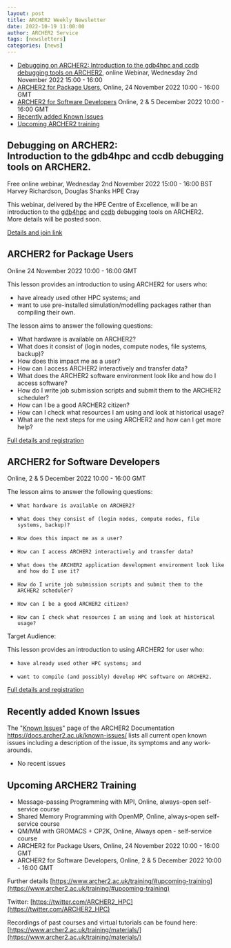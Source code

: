 ```yaml
---
layout: post
title: ARCHER2 Weekly Newsletter
date: 2022-10-19 11:00:00
author: ARCHER2 Service
tags: [newsletters] 
categories: [news]
---
```



- [Debugging on ARCHER2: Introduction to the gdb4hpc and ccdb debugging tools on ARCHER2](#debugging-on-archer2-introduction-to-the-gdb4hpc-and-ccdb-debugging-tools-on-archer2), online Webinar, Wednesday 2nd November 2022 15:00 - 16:00
- [ARCHER2 for Package Users](#archer2-for-package-users), Online, 24 November 2022 10:00 - 16:00 GMT 
- [ARCHER2 for Software Developers](#archer2-for-software-developers) Online, 2 & 5 December 2022 10:00 - 16:00 GMT
- [Recently added Known Issues](#recently-added-known-issues)
- [Upcoming ARCHER2 training](#upcoming-archer2-training)

<!--more-->
 

## Debugging on ARCHER2: <br>Introduction to the gdb4hpc and ccdb debugging tools on ARCHER2.

Free online webinar, Wednesday 2nd November 2022 15:00 - 16:00 BST<br>
Harvey Richardson, Douglas Shanks HPE Cray

This webinar, delivered by the HPE Centre of Excellence, will be an introduction to the [gdb4hpc](https://docs.archer2.ac.uk/user-guide/debug/#gdb4hpc) and [ccdb](https://docs.archer2.ac.uk/user-guide/debug/) debugging tools on ARCHER2.<br>
More details will be posted soon.

[Details and join link](https://www.archer2.ac.uk/training/courses/221102-hpe-debugging-vt/)


## ARCHER2 for Package Users 	

Online 	24 November 2022 10:00 - 16:00 GMT 

This lesson provides an introduction to using ARCHER2 for users who:

- have already used other HPC systems; and
- want to use pre-installed simulation/modelling packages rather than compiling their own.

The lesson aims to answer the following questions:

- What hardware is available on ARCHER2?
- What does it consist of (login nodes, compute nodes, file systems, backup)?
- How does this impact me as a user?
- How can I access ARCHER2 interactively and transfer data?
- What does the ARCHER2 software environment look like and how do I access software?
- How do I write job submission scripts and submit them to the ARCHER2 scheduler?
- How can I be a good ARCHER2 citizen?
- How can I check what resources I am using and look at historical usage?
- What are the next steps for me using ARCHER2 and how can I get more help?

[Full details and registration](https://www.archer2.ac.uk/training/#upcoming-training)


## ARCHER2 for Software Developers

Online, 2 & 5 December 2022 10:00 - 16:00 GMT 

The lesson aims to answer the following questions:

-     What hardware is available on ARCHER2?
-     What does they consist of (login nodes, compute nodes, file systems, backup)?
-     How does this impact me as a user?
-     How can I access ARCHER2 interactively and transfer data?
-     What does the ARCHER2 application development environment look like and how do I use it?
-     How do I write job submission scripts and submit them to the ARCHER2 scheduler?
-     How can I be a good ARCHER2 citizen?
-     How can I check what resources I am using and look at historical usage?

Target Audience:

This lesson provides an introduction to using ARCHER2 for user who:

-     have already used other HPC systems; and
-     want to compile (and possibly) develop HPC software on ARCHER2.
	
[Full details and registration](https://www.archer2.ac.uk/training/#upcoming-training)



## Recently added Known Issues
 
The "[Known Issues](https://docs.archer2.ac.uk/known-issues/)" page of the ARCHER2 Documentation
<https://docs.archer2.ac.uk/known-issues/>
lists all current open known issues including a description of the issue, its symptoms and any work-arounds.

- No recent issues


## Upcoming ARCHER2 Training

- Message-passing Programming with MPI, Online, always-open self-service course
- Shared Memory Programming with OpenMP, Online, always-open self-service course
- QM/MM with GROMACS + CP2K, Online, Always open - self-service course
- ARCHER2 for Package Users, Online, 24 November 2022 10:00 - 16:00 GMT 
- ARCHER2 for Software Developers, Online, 2 & 5 December 2022 10:00 - 16:00 GMT 



Further details [https://www.archer2.ac.uk/training/#upcoming-training](https://www.archer2.ac.uk/training/#upcoming-training)


Twitter: [https://twitter.com/ARCHER2_HPC](https://twitter.com/ARCHER2_HPC)

Recordings of past courses and virtual tutorials can be found here: [https://www.archer2.ac.uk/training/materials/](https://www.archer2.ac.uk/training/materials/)

